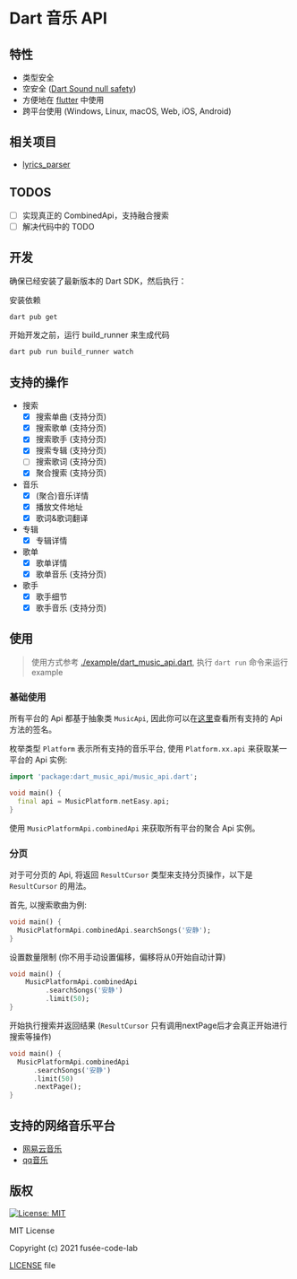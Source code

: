 # Dart 音乐 API


## 特性
- 类型安全
- 空安全 ([Dart Sound null safety](https://dart.dev/null-safety))
- 方便地在 [flutter](https://flutter.dev/) 中使用
- 跨平台使用 (Windows, Linux, macOS, Web, iOS, Android)

## 相关项目

- [lyrics_parser](https://github.com/fusee-code-lab/lyrics_parser)

## TODOS

- [ ] 实现真正的 CombinedApi，支持融合搜索
- [ ] 解决代码中的 TODO

## 开发

确保已经安装了最新版本的 Dart SDK，然后执行：

安装依赖

```bash
dart pub get
```

开始开发之前，运行 build_runner 来生成代码

```bash
dart pub run build_runner watch
```

## 支持的操作
- 搜索
    - [x] 搜索单曲 (支持分页)
    - [x] 搜索歌单 (支持分页)
    - [x] 搜索歌手 (支持分页)
    - [x] 搜索专辑 (支持分页)
    - [ ] 搜索歌词 (支持分页)
    - [x] 聚合搜索 (支持分页)
- 音乐
    - [x] (聚合)音乐详情
    - [x] 播放文件地址
    - [x] 歌词&歌词翻译
- 专辑
    - [x] 专辑详情
- 歌单
    - [x] 歌单详情
    - [x] 歌单音乐 (支持分页)
- 歌手
    - [x] 歌手细节
    - [x] 歌手音乐 (支持分页)
    
## 使用

> 使用方式参考 [./example/dart_music_api.dart](./example/dart_music_api.dart), 执行 `dart run` 命令来运行 example

### 基础使用
所有平台的 Api 都基于抽象类 `MusicApi`, 因此你可以在[这里](./lib/src/base_api.dart)查看所有支持的 Api 方法的签名。

枚举类型 `Platform` 表示所有支持的音乐平台, 使用 `Platform.xx.api` 来获取某一平台的 Api 实例:
```dart
import 'package:dart_music_api/music_api.dart';

void main() {
  final api = MusicPlatform.netEasy.api;
}
```

使用 `MusicPlatformApi.combinedApi` 来获取所有平台的聚合 Api 实例。

### 分页
对于可分页的 Api, 将返回 `ResultCursor` 类型来支持分页操作，以下是 `ResultCursor` 的用法。

首先, 以搜索歌曲为例:
```dart
void main() {
  MusicPlatformApi.combinedApi.searchSongs('安静');
}
```
设置数量限制 (你不用手动设置偏移，偏移将从0开始自动计算)
```dart
void main() {
    MusicPlatformApi.combinedApi
         .searchSongs('安静')
         .limit(50);
}
```
开始执行搜索并返回结果 (`ResultCursor` 只有调用nextPage后才会真正开始进行搜索等操作)
```dart
void main() {
  MusicPlatformApi.combinedApi
      .searchSongs('安静')
      .limit(50)
      .nextPage();
}
```

## 支持的网络音乐平台
- [网易云音乐](https://music.163.com)
- [qq音乐](https://y.qq.com/)

## 版权
[![License: MIT](https://img.shields.io/badge/License-MIT-yellow.svg)](https://opensource.org/licenses/MIT)

MIT License

Copyright (c) 2021 fusée-code-lab

[LICENSE](/LICENSE) file
